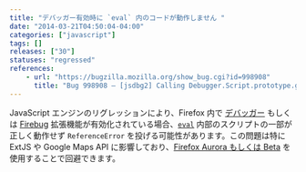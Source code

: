```yaml
---
title: "デバッガー有効時に `eval` 内のコードが動作しません "
date: "2014-03-21T04:50:04-04:00"
categories: ["javascript"]
tags: []
releases: ["30"]
statuses: "regressed"
references:
    - url: "https://bugzilla.mozilla.org/show_bug.cgi?id=998908"
      title: "Bug 998908 – [jsdbg2] Calling Debugger.Script.prototype.getChildScripts causes errors to be thrown that otherwise wouldn\'t be"
---
```

JavaScript エンジンのリグレッションにより、Firefox 内で [デバッガー](https://developer.mozilla.org/docs/Tools/Debugger) もしくは [Firebug](https://getfirebug.com/) 拡張機能が有効化されている場合、[`eval`](https://developer.mozilla.org/docs/Web/JavaScript/Reference/Global_Objects/eval) 内部のスクリプトの一部が正しく動作せず `ReferenceError` を投げる可能性があります。この問題は特に ExtJS や Google Maps API に影響しており、[Firefox Aurora もしくは Beta](https://www.mozilla.jp/firefox/preview/) を使用することで回避できます。
